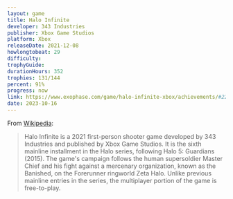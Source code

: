 ```yaml
---
layout: game
title: Halo Infinite
developer: 343 Industries
publisher: Xbox Game Studios
platform: Xbox
releaseDate: 2021-12-08
howlongtobeat: 29
difficulty:
trophyGuide:
durationHours: 352
trophies: 131/144
percent: 91%
progress: now
link: https://www.exophase.com/game/halo-infinite-xbox/achievements/#2209141
date: 2023-10-16
---
```


From [Wikipedia](https://en.wikipedia.org/wiki/Halo_Infinite):

> Halo Infinite is a 2021 first-person shooter game developed by 343 Industries and published by Xbox Game Studios. It is the sixth mainline installment in the Halo series, following Halo 5: Guardians (2015). The game's campaign follows the human supersoldier Master Chief and his fight against a mercenary organization, known as the Banished, on the Forerunner ringworld Zeta Halo. Unlike previous mainline entries in the series, the multiplayer portion of the game is free-to-play.
